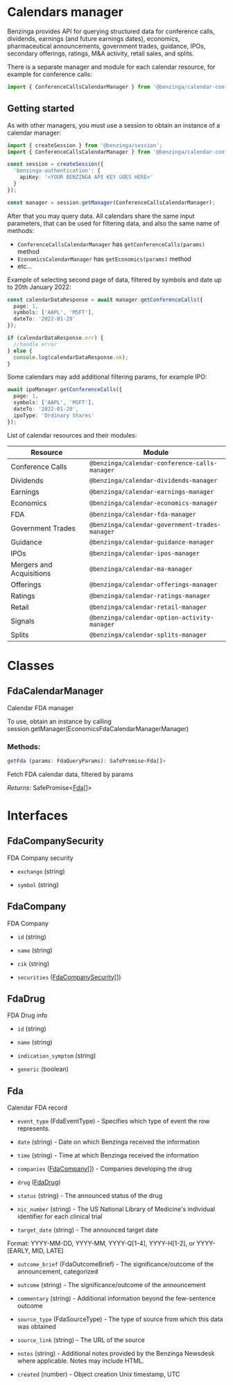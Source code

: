 # Calendars manager

Benzinga provides API for querying structured data for conference calls, dividends, earnings (and future earnings dates), economics, pharmaceutical announcements, government trades, guidance, IPOs, secondary offerings, ratings, M&A activity, retail sales, and splits.

There is a separate manager and module for each calendar resource, for example for conference calls:

```ts
import { ConferenceCallsCalendarManager } from '@benzinga/calendar-conference-calls-manager'
```

## Getting started

As with other managers, you must use a session to obtain an instance of a calendar manager:

```ts
import { createSession } from '@benzinga/session';
import { ConferenceCallsCalendarManager } from '@benzinga/calendar-conference-calls-manager';

const session = createSession({
  'benzinga-authentication': {
    apiKey: '<YOUR BENZINGA API KEY GOES HERE>'
  }
});

const manager = session.getManager(ConferenceCallsCalendarManager);
```

After that you may query data. All calendars share the same input parameters, that can be used for filtering data, and also the same name of methods:

* `ConferenceCallsCalendarManager` has `getConferenceCalls(params)` method
* `EconomicsCalendarManager` has `getEconomics(params)` method
* etc...

Example of selecting second page of data, filtered by symbols and date up to 20th January 2022:

```ts
const calendarDataResponse = await manager.getConferenceCalls({
  page: 1,
  symbols: ['AAPL', 'MSFT'],
  dateTo: '2022-01-20'
});

if (calendarDataResponse.err) {
  //handle error
} else {
  console.log(calendarDataResponse.ok);
}
```

Some calendars may add additional filtering params, for example IPO:

```ts
await ipoManager.getConferenceCalls({
  page: 1,
  symbols: ['AAPL', 'MSFT'],
  dateTo: '2022-01-20',
  ipoType: 'Ordinary Shares'
});
```

List of calendar resources and their modules:

| Resource      | Module |
| ----------- | ----------- |
| Conference Calls | `@benzinga/calendar-conference-calls-manager` |
| Dividends | `@benzinga/calendar-dividends-manager` |
| Earnings | `@benzinga/calendar-earnings-manager` |
| Economics | `@benzinga/calendar-economics-manager` |
| FDA | `@benzinga/calendar-fda-manager` |
| Government Trades | `@benzinga/calendar-government-trades-manager` |
| Guidance | `@benzinga/calendar-guidance-manager` |
| IPOs | `@benzinga/calendar-ipos-manager` |
| Mergers and Acquisitions | `@benzinga/calendar-ma-manager` |
| Offerings | `@benzinga/calendar-offerings-manager` |
| Ratings | `@benzinga/calendar-ratings-manager` |
| Retail | `@benzinga/calendar-retail-manager` |
| Signals | `@benzinga/calendar-option-activity-manager` |
| Splits | `@benzinga/calendar-splits-manager` |


# Classes
## FdaCalendarManager
Calendar FDA manager

To use, obtain an instance by calling session.getManager(EconomicsFdaCalendarManagerManager)

### Methods:
```ts
getFda (params: FdaQueryParams): SafePromise<Fda[]>
```
Fetch FDA calendar data, filtered by params

*Returns:* SafePromise<[Fda](#fda)[]>




# Interfaces
## FdaCompanySecurity
FDA Company security

* `exchange` (string)

* `symbol` (string)

## FdaCompany
FDA Company

* `id` (string)

* `name` (string)

* `cik` (string)

* `securities` ([FdaCompanySecurity](#fdacompanysecurity)[])

## FdaDrug
FDA Drug info

* `id` (string)

* `name` (string)

* `indication_symptom` (string)

* `generic` (boolean)

## Fda
Calendar FDA record

* `event_type` (FdaEventType) - Specifies which type of event the row represents.

* `date` (string) - Date on which Benzinga received the information

* `time` (string) - Time at which Benzinga received the information

* `companies` ([FdaCompany](#fdacompany)[]) - Companies developing the drug

* `drug` ([FdaDrug](#fdadrug))

* `status` (string) - The announced status of the drug

* `nic_number` (string) - The US National Library of Medicine's individual identifier for each clinical trial

* `target_date` (string) - The announced target date

Format: YYYY-MM-DD, YYYY-MM, YYYY-Q[1-4], YYYY-H[1-2], or YYYY-[EARLY, MID, LATE]

* `outcome_brief` (FdaOutcomeBrief) - The significance/outcome of the announcement, categorized

* `outcome` (string) - The significance/outcome of the announcement

* `commentary` (string) - Additional information beyond the few-sentence outcome

* `source_type` (FdaSourceType) - The type of source from which this data was obtained

* `source_link` (string) - The URL of the source

* `notes` (string) - Additional notes provided by the Benzinga Newsdesk where applicable. Notes may include HTML.

* `created` (number) - Object creation Unix timestamp, UTC

